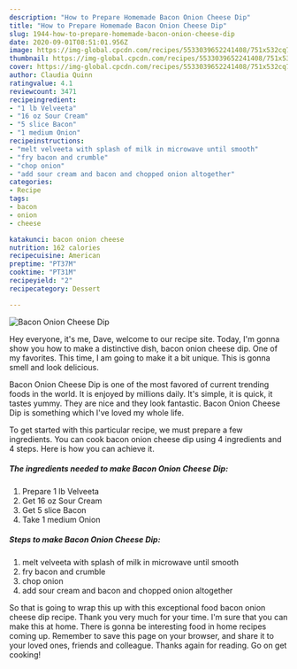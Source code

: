 ```yaml
---
description: "How to Prepare Homemade Bacon Onion Cheese Dip"
title: "How to Prepare Homemade Bacon Onion Cheese Dip"
slug: 1944-how-to-prepare-homemade-bacon-onion-cheese-dip
date: 2020-09-01T08:51:01.956Z
image: https://img-global.cpcdn.com/recipes/5533039652241408/751x532cq70/bacon-onion-cheese-dip-recipe-main-photo.jpg
thumbnail: https://img-global.cpcdn.com/recipes/5533039652241408/751x532cq70/bacon-onion-cheese-dip-recipe-main-photo.jpg
cover: https://img-global.cpcdn.com/recipes/5533039652241408/751x532cq70/bacon-onion-cheese-dip-recipe-main-photo.jpg
author: Claudia Quinn
ratingvalue: 4.1
reviewcount: 3471
recipeingredient:
- "1 lb Velveeta"
- "16 oz Sour Cream"
- "5 slice Bacon"
- "1 medium Onion"
recipeinstructions:
- "melt velveeta with splash of milk in microwave until smooth"
- "fry bacon and crumble"
- "chop onion"
- "add sour cream and bacon and chopped onion altogether"
categories:
- Recipe
tags:
- bacon
- onion
- cheese

katakunci: bacon onion cheese 
nutrition: 162 calories
recipecuisine: American
preptime: "PT37M"
cooktime: "PT31M"
recipeyield: "2"
recipecategory: Dessert

---
```



![Bacon Onion Cheese Dip](https://img-global.cpcdn.com/recipes/5533039652241408/751x532cq70/bacon-onion-cheese-dip-recipe-main-photo.jpg)

Hey everyone, it's me, Dave, welcome to our recipe site. Today, I'm gonna show you how to make a distinctive dish, bacon onion cheese dip. One of my favorites. This time, I am going to make it a bit unique. This is gonna smell and look delicious.



Bacon Onion Cheese Dip is one of the most favored of current trending foods in the world. It is enjoyed by millions daily. It's simple, it is quick, it tastes yummy. They are nice and they look fantastic. Bacon Onion Cheese Dip is something which I've loved my whole life.


To get started with this particular recipe, we must prepare a few ingredients. You can cook bacon onion cheese dip using 4 ingredients and 4 steps. Here is how you can achieve it.

<!--inarticleads1-->

##### The ingredients needed to make Bacon Onion Cheese Dip:

1. Prepare 1 lb Velveeta
1. Get 16 oz Sour Cream
1. Get 5 slice Bacon
1. Take 1 medium Onion




<!--inarticleads2-->

##### Steps to make Bacon Onion Cheese Dip:

1. melt velveeta with splash of milk in microwave until smooth
1. fry bacon and crumble
1. chop onion
1. add sour cream and bacon and chopped onion altogether




So that is going to wrap this up with this exceptional food bacon onion cheese dip recipe. Thank you very much for your time. I'm sure that you can make this at home. There is gonna be interesting food in home recipes coming up. Remember to save this page on your browser, and share it to your loved ones, friends and colleague. Thanks again for reading. Go on get cooking!

